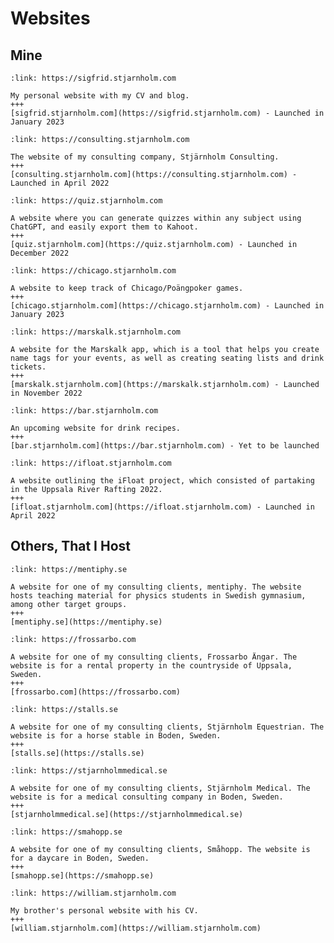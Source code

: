 # Websites

## Mine

<!-- , , BAR (COMING SOON), IFLOAT -->

<!-- PERSONAL -->
```{card} Sigfrid's Personal Website
:link: https://sigfrid.stjarnholm.com

My personal website with my CV and blog.
+++
[sigfrid.stjarnholm.com](https://sigfrid.stjarnholm.com) - Launched in January 2023
```

<!-- CONSULTING -->
```{card} Stjärnholm Consulting's Website
:link: https://consulting.stjarnholm.com

The website of my consulting company, Stjärnholm Consulting.
+++
[consulting.stjarnholm.com](https://consulting.stjarnholm.com) - Launched in April 2022
```

<!-- QUIZGPT -->
```{card} QuizGPT
:link: https://quiz.stjarnholm.com

A website where you can generate quizzes within any subject using ChatGPT, and easily export them to Kahoot.
+++
[quiz.stjarnholm.com](https://quiz.stjarnholm.com) - Launched in December 2022
```

<!-- CHICAGO -->
```{card} Chicago/Poängpoker
:link: https://chicago.stjarnholm.com

A website to keep track of Chicago/Poängpoker games.
+++
[chicago.stjarnholm.com](https://chicago.stjarnholm.com) - Launched in January 2023
```

<!-- MARSKALK -->
```{card} Marskalk
:link: https://marskalk.stjarnholm.com

A website for the Marskalk app, which is a tool that helps you create name tags for your events, as well as creating seating lists and drink tickets.
+++
[marskalk.stjarnholm.com](https://marskalk.stjarnholm.com) - Launched in November 2022
```

<!-- BAR -->
```{card} Bar
:link: https://bar.stjarnholm.com

An upcoming website for drink recipes.
+++
[bar.stjarnholm.com](https://bar.stjarnholm.com) - Yet to be launched
```

<!-- IFLOAT -->
```{card} iFloat
:link: https://ifloat.stjarnholm.com

A website outlining the iFloat project, which consisted of partaking in the Uppsala River Rafting 2022.
+++
[ifloat.stjarnholm.com](https://ifloat.stjarnholm.com) - Launched in April 2022
```

<!-- ```{card} Sigfrid's Personal Website
:link: https://sigfrid.stjarnholm.com

My personal website with my CV and blog.
+++
[sigfrid.stjarnholm.com](https://sigfrid.stjarnholm.com)
``` -->

## Others, That I Host

<!-- , , , SEQAB, ,  -->

<!-- MENTIPHY -->
```{card} mentiphy
:link: https://mentiphy.se

A website for one of my consulting clients, mentiphy. The website hosts teaching material for physics students in Swedish gymnasium, among other target groups.
+++
[mentiphy.se](https://mentiphy.se)
```

<!-- FROSSARBO -->
```{card} Frossarbo Ängar
:link: https://frossarbo.com

A website for one of my consulting clients, Frossarbo Ängar. The website is for a rental property in the countryside of Uppsala, Sweden.
+++
[frossarbo.com](https://frossarbo.com)
```

<!-- SEQAB -->
```{card} Stall Stjärnholm
:link: https://stalls.se

A website for one of my consulting clients, Stjärnholm Equestrian. The website is for a horse stable in Boden, Sweden.
+++
[stalls.se](https://stalls.se)
```

<!-- SMAB -->
```{card} Stjärnholm Medical
:link: https://stjarnholmmedical.se

A website for one of my consulting clients, Stjärnholm Medical. The website is for a medical consulting company in Boden, Sweden.
+++
[stjarnholmmedical.se](https://stjarnholmmedical.se)
```

<!-- SMAHOPP -->
```{card} Småhopp
:link: https://smahopp.se

A website for one of my consulting clients, Småhopp. The website is for a daycare in Boden, Sweden.
+++
[smahopp.se](https://smahopp.se)
```

<!-- WILLIAM -->
```{card} William's Personal Website
:link: https://william.stjarnholm.com

My brother's personal website with his CV.
+++
[william.stjarnholm.com](https://william.stjarnholm.com)
```

<!-- ```{card} Sigfrid's Personal Website
:link: https://sigfrid.stjarnholm.com

My personal website with my CV and blog.
+++
[sigfrid.stjarnholm.com](https://sigfrid.stjarnholm.com)
``` -->
